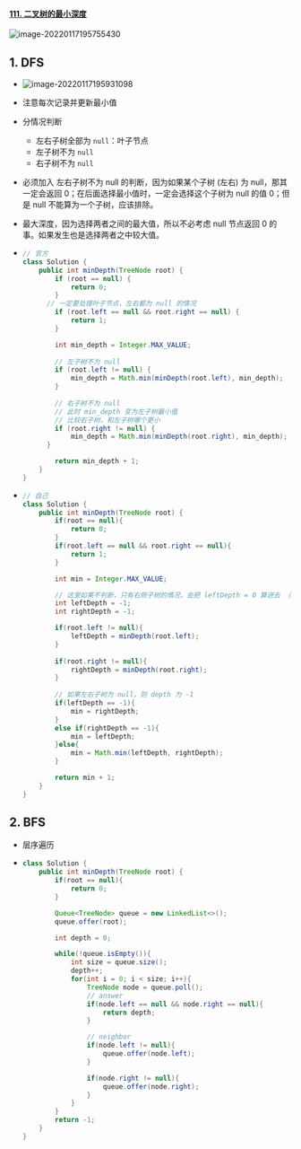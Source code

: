 #### [111. 二叉树的最小深度](https://leetcode-cn.com/problems/minimum-depth-of-binary-tree/)

![image-20220117195755430](https://raw.githubusercontent.com/TWDH/Leetcode-From-Zero/pictures/img/image-20220117195755430.png)

## 1. DFS

- ![image-20220117195931098](https://raw.githubusercontent.com/TWDH/Leetcode-From-Zero/pictures/img/image-20220117195931098.png)

- 注意每次记录并更新最小值

- 分情况判断

  - 左右子树全部为 `null`：叶子节点
  - 左子树不为 `null`
  - 右子树不为 `null`

- 必须加入 左右子树不为 null 的判断，因为如果某个子树 (左右) 为 null，那其一定会返回 0；在后面选择最小值时，一定会选择这个子树为 null 的值 0；但是 null 不能算为一个子树，应该排除。

- 最大深度，因为选择两者之间的最大值，所以不必考虑 null 节点返回 0 的事。如果发生也是选择两者之中较大值。

- ```java
  // 官方
  class Solution {
      public int minDepth(TreeNode root) {
          if (root == null) {
              return 0;
          }
  		// 一定要处理叶子节点，左右都为 null 的情况
          if (root.left == null && root.right == null) {
              return 1;
          }
  
          int min_depth = Integer.MAX_VALUE;
          
          // 左子树不为 null
          if (root.left != null) {
              min_depth = Math.min(minDepth(root.left), min_depth);
          }
          
          // 右子树不为 null
          // 此时 min_depth 变为左子树最小值
          // 比较右子树，和左子树哪个更小
          if (root.right != null) {
              min_depth = Math.min(minDepth(root.right), min_depth);
        }
  
          return min_depth + 1;
      }
  }
  ```
  
- ```java
  // 自己
  class Solution {
      public int minDepth(TreeNode root) {
          if(root == null){
              return 0;
          }
          if(root.left == null && root.right == null){
              return 1;
          }
  
          int min = Integer.MAX_VALUE;
  
          // 这里如果不判断，只有右侧子树的情况，会把 leftDepth = 0 算进去 （如果初始化为0）
          int leftDepth = -1;
          int rightDepth = -1;
  
          if(root.left != null){
              leftDepth = minDepth(root.left);
          }
          
          if(root.right != null){
              rightDepth = minDepth(root.right);
          }
          
          // 如果左右子树为 null，则 depth 为 -1
          if(leftDepth == -1){
              min = rightDepth;
          }
          else if(rightDepth == -1){
              min = leftDepth;
          }else{
              min = Math.min(leftDepth, rightDepth);
          }
  
          return min + 1;
      }
  }
  ```

## 2. BFS

- 层序遍历

- ```java
  class Solution {
      public int minDepth(TreeNode root) {
          if(root == null){
              return 0;
          }
  
          Queue<TreeNode> queue = new LinkedList<>();
          queue.offer(root);
  
          int depth = 0;
  
          while(!queue.isEmpty()){
              int size = queue.size();
              depth++;
              for(int i = 0; i < size; i++){
                  TreeNode node = queue.poll();
                  // answer
                  if(node.left == null && node.right == null){
                      return depth;
                  }
  
                  // neighbor
                  if(node.left != null){
                      queue.offer(node.left);
                  }
  
                  if(node.right != null){
                      queue.offer(node.right);
                  }
              }
          }
          return -1;
      }
  }
  ```

